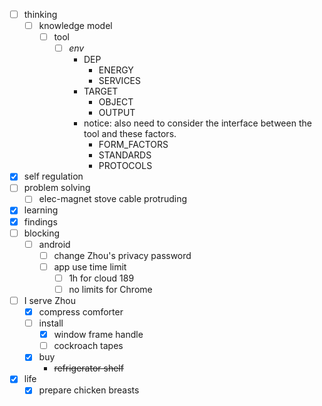 - [ ] thinking
    - [ ] knowledge model
        - [ ] tool
            - [ ] *env*
                - DEP
                    - ENERGY
                    - SERVICES
                - TARGET
                    - OBJECT
                    - OUTPUT
                - notice: also need to consider the interface between the tool and these factors.
                    - FORM_FACTORS
                    - STANDARDS
                    - PROTOCOLS
- [x] self regulation
- [ ] problem solving
    - [ ] elec-magnet stove cable protruding 
- [x] learning
- [x] findings
- [ ] blocking
    - [ ] android
        - [ ] change Zhou's privacy password
        - [ ] app use time limit
            - [ ] 1h for cloud 189
            - [ ] no limits for Chrome
- [ ] I serve Zhou
    - [x] compress comforter
    - [ ] install 
        - [x] window frame handle
        - [ ] cockroach tapes
    - [x] buy
        - ~~refrigerator shelf~~
- [x] life
    - [x] prepare chicken breasts
